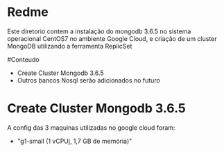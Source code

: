 # Redme

Este diretorio contem a instalação do mongodb 3.6.5 no sistema operacional CentOS7 no ambiente Google Cloud, e criação de um cluster MongoDB utilizando a ferramenta ReplicSet

#Conteudo

- Create Cluster Mongodb 3.6.5
- Outros bancos Nosql serão adicionados no futuro


# Create Cluster Mongodb 3.6.5 

A config das 3 maquinas utilizadas no google cloud foram: 
- "g1-small (1 vCPUj, 1,7 GB de memória)"

